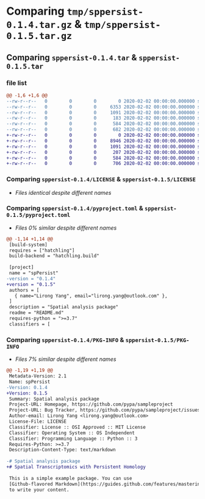 # Comparing `tmp/sppersist-0.1.4.tar.gz` & `tmp/sppersist-0.1.5.tar.gz`

## Comparing `sppersist-0.1.4.tar` & `sppersist-0.1.5.tar`

### file list

```diff
@@ -1,6 +1,6 @@
--rw-r--r--   0        0        0        0 2020-02-02 00:00:00.000000 sppersist-0.1.4/src/spPersist/__init__.py
--rw-r--r--   0        0        0     6353 2020-02-02 00:00:00.000000 sppersist-0.1.4/src/spPersist/read.py
--rw-r--r--   0        0        0     1091 2020-02-02 00:00:00.000000 sppersist-0.1.4/LICENSE
--rw-r--r--   0        0        0      183 2020-02-02 00:00:00.000000 sppersist-0.1.4/README.md
--rw-r--r--   0        0        0      584 2020-02-02 00:00:00.000000 sppersist-0.1.4/pyproject.toml
--rw-r--r--   0        0        0      682 2020-02-02 00:00:00.000000 sppersist-0.1.4/PKG-INFO
+-rw-r--r--   0        0        0        0 2020-02-02 00:00:00.000000 sppersist-0.1.5/src/spPersist/__init__.py
+-rw-r--r--   0        0        0     8946 2020-02-02 00:00:00.000000 sppersist-0.1.5/src/spPersist/dp.py
+-rw-r--r--   0        0        0     1091 2020-02-02 00:00:00.000000 sppersist-0.1.5/LICENSE
+-rw-r--r--   0        0        0      207 2020-02-02 00:00:00.000000 sppersist-0.1.5/README.md
+-rw-r--r--   0        0        0      584 2020-02-02 00:00:00.000000 sppersist-0.1.5/pyproject.toml
+-rw-r--r--   0        0        0      706 2020-02-02 00:00:00.000000 sppersist-0.1.5/PKG-INFO
```

### Comparing `sppersist-0.1.4/LICENSE` & `sppersist-0.1.5/LICENSE`

 * *Files identical despite different names*

### Comparing `sppersist-0.1.4/pyproject.toml` & `sppersist-0.1.5/pyproject.toml`

 * *Files 0% similar despite different names*

```diff
@@ -1,14 +1,14 @@
 [build-system]
 requires = ["hatchling"]
 build-backend = "hatchling.build"
 
 [project]
 name = "spPersist"
-version = "0.1.4"
+version = "0.1.5"
 authors = [
   { name="Lirong Yang", email="lirong.yang@outlook.com" },
 ]
 description = "Spatial analysis package"
 readme = "README.md"
 requires-python = ">=3.7"
 classifiers = [
```

### Comparing `sppersist-0.1.4/PKG-INFO` & `sppersist-0.1.5/PKG-INFO`

 * *Files 7% similar despite different names*

```diff
@@ -1,19 +1,19 @@
 Metadata-Version: 2.1
 Name: spPersist
-Version: 0.1.4
+Version: 0.1.5
 Summary: Spatial analysis package
 Project-URL: Homepage, https://github.com/pypa/sampleproject
 Project-URL: Bug Tracker, https://github.com/pypa/sampleproject/issues
 Author-email: Lirong Yang <lirong.yang@outlook.com>
 License-File: LICENSE
 Classifier: License :: OSI Approved :: MIT License
 Classifier: Operating System :: OS Independent
 Classifier: Programming Language :: Python :: 3
 Requires-Python: >=3.7
 Description-Content-Type: text/markdown
 
-# Spatial analysis package
+# Spatial Transcriptomics with Persistent Homology
 
 This is a simple example package. You can use
 [Github-flavored Markdown](https://guides.github.com/features/mastering-markdown/)
 to write your content.
```


